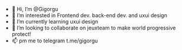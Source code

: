 - 👋 Hi, I’m @Gigorgu
- 👀 I’m interested in Frontend dev. back-end dev. and uxui design
- 🌱 I’m currently learning uxui design
- 💞️ I’m looking to collaborate on jeuxteam to make world progressive protect!
- 📫 pm me to telegram t.me/gigorgu

<!---
Gigorgu/Gigorgu is a ✨ special ✨ repository because its `README.md` (this file) appears on your GitHub profile.
You can click the Preview link to take a look at your changes.
--->
